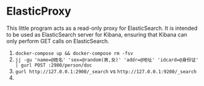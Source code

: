 # ElasticProxy

This little program acts as a read-only proxy for ElasticSearch. It is intended to be used as
ElasticSearch server for Kibana, ensuring that Kibana can only perform GET calls on ElasticSearch.


1. `docker-compose up && docker-compose rm -fsv`
2. `jj -gu 'name=@姓名' 'sex=@random(男,女)' 'addr=@地址' 'idcard=@身份证' | gurl POST :2900/person/doc`
3. `gurl http://127.0.0.1:2900/_search` vs `http://127.0.0.1:9200/_search`
4. 